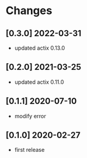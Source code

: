# Changes

## [0.3.0] 2022-03-31
* updated actix 0.13.0

## [0.2.0] 2021-03-25

* updated actix 0.11.0
## [0.1.1] 2020-07-10

* modify error

## [0.1.0] 2020-02-27

* first release